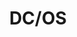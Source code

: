 ---
title: DC/OS
show_read_time: false
show_toc: false
canonical_url: 'https://docs.projectcalico.org/v2.6/getting-started/mesos/installation/dc-os/index'
---